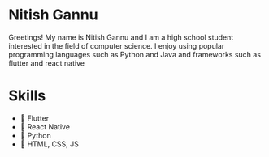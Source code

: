 # Nitish Gannu
Greetings! My name is Nitish Gannu and I am a high school student interested in the field of computer science. I enjoy using popular programming languages such as Python and Java and frameworks such as flutter and react native

# Skills
* 📱 Flutter
* 🔩 React Native
* 🐍 Python
* 🎨 HTML, CSS, JS


